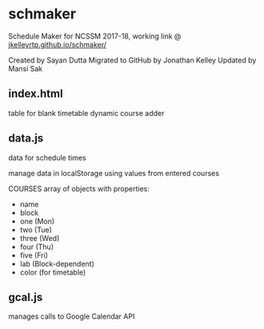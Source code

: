 # schmaker
Schedule Maker for NCSSM 2017-18,
working link @ [jkelleyrtp.github.io/schmaker/](https://jkelleyrtp.github.io/schmaker/)

Created by Sayan Dutta
Migrated to GitHub by Jonathan Kelley
Updated by Mansi Sak


## index.html
table for blank timetable
dynamic course adder

## data.js
data for schedule times

manage data in localStorage using values from entered courses

COURSES array of objects with properties:
- name
- block
- one (Mon)
- two (Tue)
- three (Wed)
- four (Thu)
- five (Fri)
- lab (Block-dependent)
- color (for timetable)

## gcal.js
manages calls to Google Calendar API
